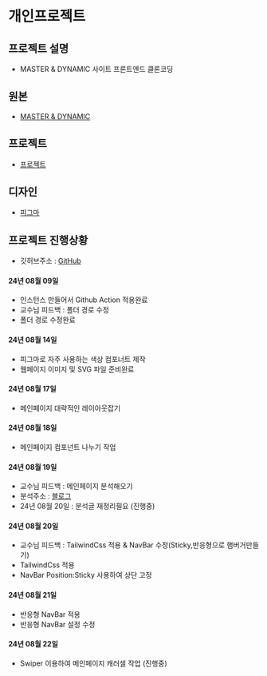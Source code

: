 # 개인프로젝트

## 프로젝트 설명

- MASTER & DYNAMIC 사이트 프론트엔드 클론코딩

## 원본

- [MASTER & DYNAMIC](https://www.masterdynamic.com/)

## 프로젝트

- [프로젝트](http://ec2-52-79-212-4.ap-northeast-2.compute.amazonaws.com)

## 디자인

- [피그마](https://www.figma.com/design/uqgjVXBJp713w1WtxpZmSC/Dynamic?node-id=0-1&t=ehMwL7ae0Ejvrldu-1)

## 프로젝트 진행상황

- 깃허브주소 : [GitHub](https://github.com/CarrotEasy0214/dynamic)

#### 24년 08월 09일

- 인스턴스 만들어서 Github Action 적용완료
- 교수님 피드백 : 폴더 경로 수정
- 폴더 경로 수정완료

#### 24년 08월 14일

- 피그마로 자주 사용하는 색상 컴포너트 제작
- 웹페이지 이미지 및 SVG 파일 준비완료

#### 24년 08월 17일

- 메인페이지 대략적인 레이아웃잡기

#### 24년 08월 18일

- 메인페이지 컴포넌트 나누기 작업

#### 24년 08월 19일

- 교수님 피드백 : 메인페이지 분석해오기
- 분석주소 : [블로그](https://aaa0214.tistory.com/5)
- 24년 08월 20일 : 분석글 재정리필요 (진행중)

#### 24년 08월 20일

- 교수님 피드백 : TailwindCss 적용 & NavBar 수정(Sticky,반응형으로 햄버거만들기)
- TailwindCss 적용
- NavBar Position:Sticky 사용하여 상단 고정

#### 24년 08월 21일

- 반응형 NavBar 적용
- 반응형 NavBar 설정 수정

#### 24년 08월 22일

- Swiper 이용하여 메인페이지 캐러셀 작업 (진행중)
